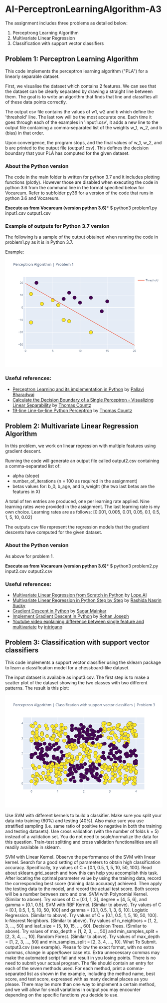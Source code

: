 # AI-PerceptronLearningAlgorithm-A3
The assignment includes three problems as detailed below:
1. Perceptrong Learning Algorithm
2. Multivariate Linear Regression
3. Classification with support vector classifiers

## Problem 1: Perceptron Learning Algorithm

This code implements the perceptron learning algorithm ("PLA") for a linearly separable dataset.

First, we visualise the dataset which contains 2 features. We can see that the dataset can be clearly separated by drawing a straight line between them. The goal is to write an algorithm that finds that line and classifies all of these data points correctly.

The output csv file contains the values of w1, w2 and b which define the 'threshold' line. The last row will be the most accurate one. Each time it goes through each of the examples in 'input1.csv', it adds a new line to the output file containing a comma-separated list of the weights w_1, w_2, and b (bias) in that order. 

Upon convergence, the program stops, and the final values of w_1, w_2, and b are printed to the output file (output1.csv). This defines the decision boundary that your PLA has computed for the given dataset.

### About the Python version

The code in the main folder is written for python 3.7 and it includes plotting functions (plotly). However those are disabled when executing the code in python 3.6 from the command line in the format specified below for Vocareum. Refer to subfolder py36 for a version of the code that runs in python 3.6 and Vocareum.

**Execute as from Vocareum (version python 3.6)***
$ python3 problem1.py input1.csv output1.csv

### Example of outputs for Python 3.7 version 

The following is a sample of the output obtained when running the code in problem1.py as it is in Python 3.7.

Example:
![Initial Dataset and provided Output Threshold](images/fig1.png)

### Useful references:

- [Perceptron Learning and its implementation in Python](https://towardsdatascience.com/perceptron-and-its-implementation-in-python-f87d6c7aa428) by [Pallavi Bharadwaj](https://medium.com/@pallavibharadwaj)
- [Calculate the Decision Boundary of a Single Perceptron - Visualizing Linear Separability](https://medium.com/@thomascountz/calculate-the-decision-boundary-of-a-single-perceptron-visualizing-linear-separability-c4d77099ef38) by [Thomas Countz](https://medium.com/@thomascountz)
- [19-line Line-by-line Python Perceptron](https://medium.com/@thomascountz/19-line-line-by-line-python-perceptron-b6f113b161f3) by [Thomas Countz](https://medium.com/@thomascountz)

## Problem 2: Multivariate Linear Regression Algorithm

In this problem, we work on linear regression with multiple features using gradient descent. 

Running the code will generate an output file called output2.csv containing a comma-separated list of:
- alpha (slope)
- number_of_iterations (n = 100 as required in the assignment)
- betas values for: b_0, b_age, and b_weight (the two last betas are the features in X)

A total of ten entries are produced, one per learning rate applied. Nine learning rates were provided in the assignment. The last learning rate is my own choice. Learning rates are as follows: [0.001, 0.005, 0.01, 0.05, 0.1, 0.5, 1, 5, 10, 0.02]

The outputs csv file represent the regression models that the gradient descents have computed for the given dataset.

### About the Python version

As above for problem 1.

**Execute as from Vocareum (version python 3.6)***
$ python3 problem2.py input2.csv output2.csv

### Useful references:

- [Multivariate Linear Regression from Scratch in Python](https://medium.com/@lope.ai/multivariate-linear-regression-from-scratch-in-python-5c4f219be6a) by [Lope.AI](https://medium.com/@lope.ai)
- [Multivariate Linear Regression in Python Step by Step](https://towardsdatascience.com/multivariate-linear-regression-in-python-step-by-step-128c2b127171) by [Rashida Nasrin Sucky](https://medium.com/@sucky00)
- [Gradient Descent in Python](https://towardsdatascience.com/gradient-descent-in-python-a0d07285742f) by [Sagar Mainkar](https://medium.com/@sagarmainkar)
- [Implement Gradient Descent in Python](https://towardsdatascience.com/implement-gradient-descent-in-python-9b93ed7108d1) by [Rohan Joseph](https://medium.com/@rohanjoseph_91119)
- [Youtube video explaining difference between single feature and multivariate](https://www.youtube.com/watch?v=7r0fsvgTtHA) by [intrigano](https://www.youtube.com/channel/UCDf3VLjM5A4MntJvCfls4sQ)

## Problem 3: Classification with support vector classifiers

This code implements a support vector classifier using the sklearn package to learn a classification model for a chessboard-like dataset. 

The input dataset is available as input3.csv. The first step is to make a scatter plot of the dataset showing the two classes with two different patterns. The result is this plot:

![Initial Dataset and provided Output Threshold](images/fig3.png)

Use SVM with different kernels to build a classifier. Make sure you split your data into training (60%) and testing (40%). Also make sure you use stratified sampling (i.e. same ratio of positive to negative in both the training and testing datasets). Use cross validation (with the number of folds k = 5) instead of a validation set. You do not need to scale/normalize the data for this question. Train-test splitting and cross validation functionalities are all readily available in sklearn.

SVM with Linear Kernel. Observe the performance of the SVM with linear kernel. Search for a good setting of parameters to obtain high classification accuracy. Specifically, try values of C = [0.1, 0.5, 1, 5, 10, 50, 100]. Read about sklearn.grid_search and how this can help you accomplish this task. After locating the optimal parameter value by using the training data, record the corresponding best score (training data accuracy) achieved. Then apply the testing data to the model, and record the actual test score. Both scores will be a number between zero and one.
SVM with Polynomial Kernel. (Similar to above).
Try values of C = [0.1, 1, 3], degree = [4, 5, 6], and gamma = [0.1, 0.5].
SVM with RBF Kernel. (Similar to above).
Try values of C = [0.1, 0.5, 1, 5, 10, 50, 100] and gamma = [0.1, 0.5, 1, 3, 6, 10].
Logistic Regression. (Similar to above).
Try values of C = [0.1, 0.5, 1, 5, 10, 50, 100].
k-Nearest Neighbors. (Similar to above).
Try values of n_neighbors = [1, 2, 3, ..., 50] and leaf_size = [5, 10, 15, ..., 60].
Decision Trees. (Similar to above).
Try values of max_depth = [1, 2, 3, ..., 50] and min_samples_split = [2, 3, 4, ..., 10].
Random Forest. (Similar to above).
Try values of max_depth = [1, 2, 3, ..., 50] and min_samples_split = [2, 3, 4, ..., 10].
What To Submit. output3.csv (see example). Please follow the exact format, with no extra commas, change in upper/lower case etc. Extra unnecessary commas may make the automated script fail and result in you losing points. There is no need to submit your actual program. The file should contain an entry for each of the seven methods used. For each method, print a comma-separated list as shown in the example, including the method name, best score, and test score, expressed with as many decimal places as you please. There may be more than one way to implement a certain method, and we will allow for small variations in output you may encounter depending on the specific functions you decide to use.
